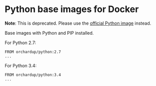 Python base images for Docker
=============================

**Note**: This is deprecated. Please use the [official Python image](https://registry.hub.docker.com/_/python/) instead.

Base images with Python and PIP installed.

For Python 2.7:

    FROM orchardup/python:2.7
    ...

For Python 3.4:

    FROM orchardup/python:3.4
    ...

